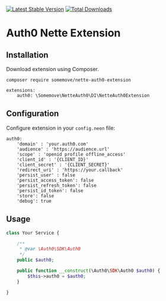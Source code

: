 [![Latest Stable Version](https://poser.pugx.org/somemove/nette-auth0-extension/v/stable)](https://packagist.org/packages/somemove/nette-auth0-extension)
[![Total Downloads](https://poser.pugx.org/somemove/nette-auth0-extension/downloads)](https://packagist.org/packages/somemove/nette-auth0-extension)

# Auth0 Nette Extension

## Installation

Download extension using Composer.

```
composer require somemove/nette-auth0-extension
```

``` 
extensions:
	auth0: \Somemove\NetteAuth0\DI\NetteAuth0Extension
```

## Configuration

Configure extension in your `config.neon` file:

```
auth0:
	'domain' : 'your.auth0.com'
	'audience' : 'https://audience.url'
	'scope' : 'openid profile offline_access'
	'client_id' : '{CLIENT_ID}'
	'client_secret' : '{CLIENT_SECRET}'
	'redirect_uri' : 'https://your.callback'
	'persist_user' : false
	'persist_access_token': false
	'persist_refresh_token': false
	'persist_id_token': false
	'store': false
	'debug': true
```

## Usage

```php
class Your Service {

	/**
	 * @var \Auth0\SDK\Auth0
	 */
	public $auth0;

	public function __construct(\Auth0\SDK\Auth0 $auth0) {
		$this->auth0 = $auth0;
	}

}
```
